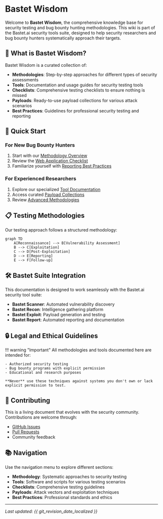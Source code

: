 # Bastet Wisdom

Welcome to **Bastet Wisdom**, the comprehensive knowledge base for security testing and bug bounty hunting methodologies. This wiki is part of the Bastet.ai security tools suite, designed to help security researchers and bug bounty hunters systematically approach their targets.

## 🎯 What is Bastet Wisdom?

Bastet Wisdom is a curated collection of:

- **Methodologies**: Step-by-step approaches for different types of security assessments
- **Tools**: Documentation and usage guides for security testing tools
- **Checklists**: Comprehensive testing checklists to ensure nothing is missed
- **Payloads**: Ready-to-use payload collections for various attack scenarios
- **Best Practices**: Guidelines for professional security testing and reporting

## 🚀 Quick Start

### For New Bug Bounty Hunters

1. Start with our [Methodology Overview](methodology/overview.md)
2. Review the [Web Application Checklist](checklists/web-applications.md)
3. Familiarize yourself with [Reporting Best Practices](best-practices/reporting.md)

### For Experienced Researchers

1. Explore our specialized [Tool Documentation](tools/bastet-suite.md)
2. Access curated [Payload Collections](payloads/xss.md)
3. Review [Advanced Methodologies](methodology/reconnaissance.md)

## 📋 Testing Methodologies

Our testing approach follows a structured methodology:

```mermaid
graph TD
    A[Reconnaissance] --> B[Vulnerability Assessment]
    B --> C[Exploitation]
    C --> D[Post-Exploitation]
    D --> E[Reporting]
    E --> F[Follow-up]
```

## 🛠️ Bastet Suite Integration

This documentation is designed to work seamlessly with the Bastet.ai security tool suite:

- **Bastet Scanner**: Automated vulnerability discovery
- **Bastet Recon**: Intelligence gathering platform
- **Bastet Exploit**: Payload generation and testing
- **Bastet Report**: Automated reporting and documentation

## 🔒 Legal and Ethical Guidelines

!!! warning "Important"
    All methodologies and tools documented here are intended for:
    
    - Authorized security testing
    - Bug bounty programs with explicit permission
    - Educational and research purposes
    
    **Never** use these techniques against systems you don't own or lack explicit permission to test.

## 🤝 Contributing

This is a living document that evolves with the security community. Contributions are welcome through:

- [GitHub Issues](https://github.com/bastet-ai/bastet-wisdom/issues)
- [Pull Requests](https://github.com/bastet-ai/bastet-wisdom/pulls)
- Community feedback

## 📚 Navigation

Use the navigation menu to explore different sections:

- **Methodology**: Systematic approaches to security testing
- **Tools**: Software and scripts for various testing scenarios
- **Checklists**: Comprehensive testing guidelines
- **Payloads**: Attack vectors and exploitation techniques
- **Best Practices**: Professional standards and ethics

---

*Last updated: {{ git_revision_date_localized }}*